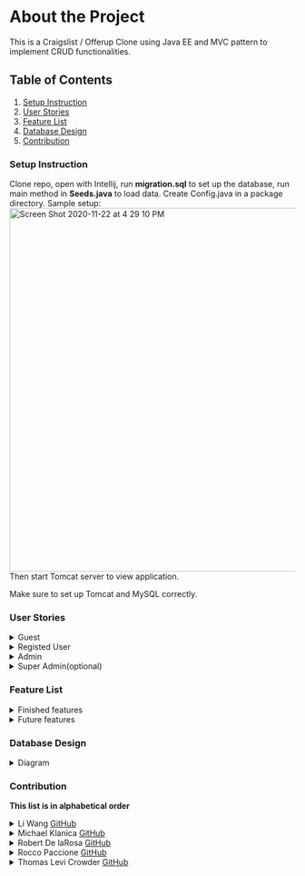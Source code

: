 # About the Project
This is a Craigslist / Offerup Clone using Java EE and MVC pattern to implement CRUD functionalities.


## Table of Contents
1. [Setup Instruction](https://github.com/Adlister-2020/Adlister-2020/tree/li-wang#setup-instruction)
2. [User Stories](https://github.com/Adlister-2020/Adlister-2020/tree/li-wang#user-stories)
3. [Feature List](https://github.com/Adlister-2020/Adlister-2020/tree/li-wang#feature-list)
4. [Database Design](https://github.com/Adlister-2020/Adlister-2020/tree/li-wang#database-design)
5. [Contribution](https://github.com/Adlister-2020/Adlister-2020/tree/li-wang#contribution)

### Setup Instruction
Clone repo, open with Intellij, run **migration.sql** to set up the database, run main method in **Seeds.java** to load data.
Create Config.java in a package directory. Sample setup:
<img width="640" alt="Screen Shot 2020-11-22 at 4 29 10 PM" src="https://user-images.githubusercontent.com/40813295/99918950-fa15e480-2cdf-11eb-8f3e-ea3f608b2f36.png">
Then start Tomcat server to view application.

Make sure to set up Tomcat and MySQL correctly. 

### User Stories
<details>
  <summary>Guest</summary>

  1. [x] As a **guest**, when I ***visit the url*** I expect to ***view all ads***.  
  
  2. [x] As a **guest**, when I ***click an ad*** I expect to ***view the ad***. 
  
  3. [x] As a **guest**, when I ***go to the landing page*** I expect to ***search the ads by keywords***.    
  
  4. [x] As a **guest**, when I ***go to the landing page*** I expect to ***sort the ads by category***.  
  
  5. [x] As a **guest**, when I ***click the register button*** I expect to ***be able to register***. 
  
  6. [x] As a **guest**, when I ***click the about page*** I expect to ***see About Us page***. 
</details>

<details>
  <summary>Registed User</summary>

  1. [x] As a **user**, when I ***log in*** I expect to ***view my profile page which displays all my ads***.  
  
  2. [x] As a **user**, when I ***log in*** I expect to ***perform all guest features***. 
  
  3. [x] As a **user**, when I ***log in*** I expect to ***CRUD all my own ads***.    
  
  4. [x] As a **user**, when I ***view an ad*** I expect to ***see its creator's contact information***.  
  
  5. [x] As a **user**, when I ***visit other user's profile*** I expect to ***be able to see it***. 
  
  6. [x] As a **user**, when I ***visit my profile page*** I expect to ***be able to edit it***. 
  
  7. [x] As a **user**, when I ***log in*** I expect to ***be able to change my password***. 
  
  8. [x] As a **user**, when I ***click log out*** I expect to ***log out***. 
  
  9. [x] As a **user**, when I ***click delete account*** I expect to ***delete my account***. 
</details>

<details>
  <summary>Admin</summary>

  1. [x] As an **admin**, when I ***log in*** I expect to ***view admin dashboard page***.  
  
  2. [ ] As an **admin**, when I ***visit admin dashboard*** I expect to ***view the ads table and see all the info including total ads***. 
  
  3. [ ] As an **admin**, when I ***view ads table*** I expect to ***be able to perform CRUD functionality on ads***. 
  
  4. [ ] As an **admin**, when I ***visit admin dashboard*** I expect to ***view the users table and see all the info including total users***.    
  
  5. [ ] As an **admin**, when I ***view users table*** I expect to ***be able to perform CRUD functionality on users***. 
  
  6. [ ] As an **admin**, when I ***visit admin dashboard*** I expect to ***view the categories table***.  
  
  7. [ ] As an **admin**, when I ***view categories table*** I expect to ***be able to perform CRUD functionality on categories***. 
</details>

<details>
  <summary>Super Admin(optional)</summary>

  1. [ ] As a **super admin**, when I *log in* I expect to *view super admin dashboard page*.  
  
  2. [ ] As a **super admin**, when I *visit super admin dashboard* I expect to *be able to have all admin features*. 
  
  3. [ ] As a **super admin**, when I *visit super admin dashboard* I expect to *be able to CRUD admins*. 
</details>

### Feature List

<details>
  <summary>Finished features</summary>

  1. [x] Register user and login auth  
  
  2. [x] Login user can create ads
  
  3. [x] Page shows all ads
  
  4. [x] Page show individual ad  
    
  5. [x] User profile page lock down (only available for the logged in user)
   
  6. [x] Allow user to log out
  
  7. [x] Allows user to search through the ads in your database by title or description
  
  8. [x] Show the user's Ads on their profile page
  
  9. [x] Ensure usernames are unique
  
  10. [x] Dynamic navbar for logged in users and guests
  
  11. [x] Allow users to update and delete Ads
  
  12. [x] Allow users to update their profile information
  
  13. [x] Error Messages
  
  14. [x] Sticky Forms
  
  15. [x] Validate data before saving to database
  
  16. [x] Allow an Ad to have many categories
  
  17. [x] Allow users to search through ads by category
  
  18. [x] Allow an Ad to have an image
  
  19. [x] Intended Redirects
  
  20. [ ] Mobile responsiveness
  
  21. [x] Allow users to delete account
</details>

<details>
  <summary>Future features</summary>

  1. [ ] Implement a Mail API 
  
  2. [ ] Implement a Map/Geolocation API
  
  3. [ ] Password recovery
  
  4. [ ] Custom error/404 page 
  
  5. [ ] Subcategories 
  
  6. [ ] Super admin 
  
  7. [ ] Deployment 
</details>

### Database Design
<details>
  <summary>Diagram</summary>
    
</details>

### Contribution
**This list is in alphabetical order**
<details>
  <summary>Li Wang  <a href="https://github.com/liliwang1" target="_blank">GitHub</a></summary>
  
  1. User can choose categories when creating and ad.  
  2. Display categories of each ad.
  3. User can search ads by each category.
  4. Add README.md.
  5. Guest can visit About page.
</details>

<details>
  <summary>Michael Klanica <a href="https://github.com/michaelklanica" target="_blank">GitHub</a></summary>

  1.  
  2. 
  3. 
  4. 
</details>

<details>
  <summary>Robert De laRosa <a href="https://github.com/rdelarosa3" target="_blank">GitHub</a></summary>

  1.  
  2. 
  3. 
  4. 
</details>
  
<details>
  <summary>Rocco Paccione <a href="https://github.com/roccopaccione" target="_blank">GitHub</a></summary>

  1.  
  2. 
  3. 
  4. 
</details>
 
<details>
  <summary>Thomas Levi Crowder <a href="https://github.com/ThomasCrowder703" target="_blank">GitHub</a></summary>

  1.  
  2. 
  3. 
  4. 
</details>
